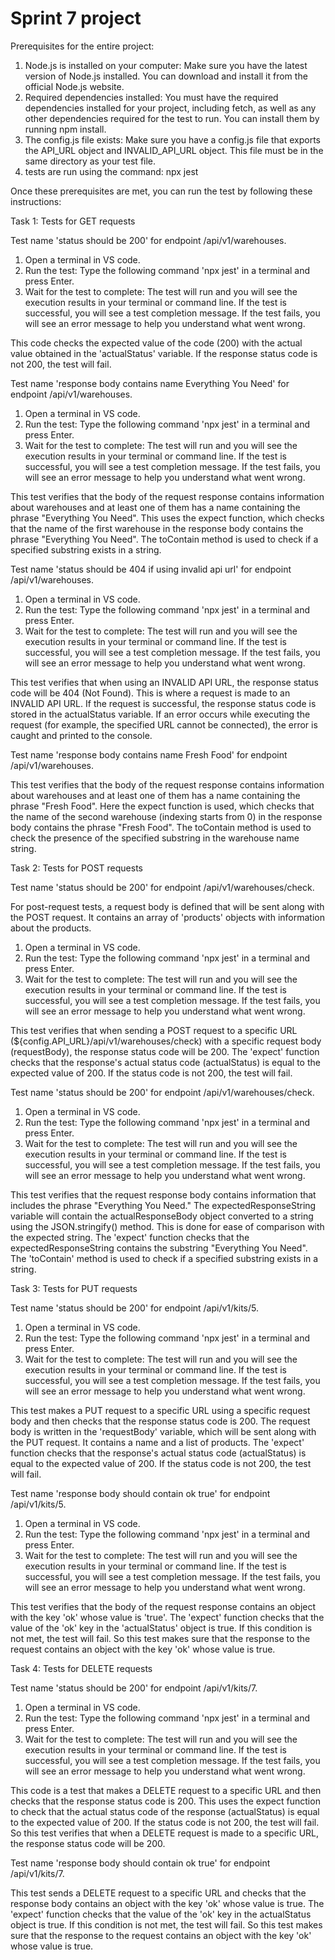 # Sprint 7 project

Prerequisites for the entire project:

1) Node.js is installed on your computer: Make sure you have the latest version of Node.js installed. You can download and install it from the official Node.js website.
2) Required dependencies installed: You must have the required dependencies installed for your project, including fetch, as well as any other dependencies required for the test to run. You can install them by running npm install.
3) The config.js file exists: Make sure you have a config.js file that exports the API_URL object and INVALID_API_URL object. This file must be in the same directory as your test file.
4) tests are run using the command: npx jest

Once these prerequisites are met, you can run the test by following these instructions:



Task 1: Tests for GET requests

Test name 'status should be 200' for endpoint /api/v1/warehouses.

1) Open a terminal in VS code.
2) Run the test: Type the following command 'npx jest' in a terminal and press Enter.
3) Wait for the test to complete: The test will run and you will see the execution results in your terminal or command line. If the test is successful, you will see a test completion message. If the test fails, you will see an error message to help you understand what went wrong.

This code checks the expected value of the code (200) with the actual value obtained in the 'actualStatus' variable. If the response status code is not 200, the test will fail.

Test name 'response body contains name Everything You Need' for endpoint /api/v1/warehouses.

1) Open a terminal in VS code.
2) Run the test: Type the following command 'npx jest' in a terminal and press Enter.
3) Wait for the test to complete: The test will run and you will see the execution results in your terminal or command line. If the test is successful, you will see a test completion message. If the test fails, you will see an error message to help you understand what went wrong.

This test verifies that the body of the request response contains information about warehouses and at least one of them has a name containing the phrase "Everything You Need".
This uses the expect function, which checks that the name of the first warehouse in the response body contains the phrase "Everything You Need". The toContain method is used to check if a specified substring exists in a string.

Test name 'status should be 404 if using invalid api url' for endpoint /api/v1/warehouses.

1) Open a terminal in VS code.
2) Run the test: Type the following command 'npx jest' in a terminal and press Enter.
3) Wait for the test to complete: The test will run and you will see the execution results in your terminal or command line. If the test is successful, you will see a test completion message. If the test fails, you will see an error message to help you understand what went wrong.

This test verifies that when using an INVALID API URL, the response status code will be 404 (Not Found).
This is where a request is made to an INVALID API URL. If the request is successful, the response status code is stored in the actualStatus variable. If an error occurs while executing the request (for example, the specified URL cannot be connected), the error is caught and printed to the console.

Test name 'response body contains name Fresh Food' for endpoint /api/v1/warehouses.

This test verifies that the body of the request response contains information about warehouses and at least one of them has a name containing the phrase "Fresh Food".
Here the expect function is used, which checks that the name of the second warehouse (indexing starts from 0) in the response body contains the phrase "Fresh Food". The toContain method is used to check the presence of the specified substring in the warehouse name string.



Task 2: Tests for POST requests

Test name 'status should be 200' for endpoint /api/v1/warehouses/check.

For post-request tests, a request body is defined that will be sent along with the POST request. It contains an array of 'products' objects with information about the products.

1) Open a terminal in VS code.
2) Run the test: Type the following command 'npx jest' in a terminal and press Enter.
3) Wait for the test to complete: The test will run and you will see the execution results in your terminal or command line. If the test is successful, you will see a test completion message. If the test fails, you will see an error message to help you understand what went wrong.

This test verifies that when sending a POST request to a specific URL (${config.API_URL}/api/v1/warehouses/check) with a specific request body (requestBody), the response status code will be 200.
The 'expect' function checks that the response's actual status code (actualStatus) is equal to the expected value of 200. If the status code is not 200, the test will fail.

Test name 'status should be 200' for endpoint /api/v1/warehouses/check.

1) Open a terminal in VS code.
2) Run the test: Type the following command 'npx jest' in a terminal and press Enter.
3) Wait for the test to complete: The test will run and you will see the execution results in your terminal or command line. If the test is successful, you will see a test completion message. If the test fails, you will see an error message to help you understand what went wrong.

This test verifies that the request response body contains information that includes the phrase "Everything You Need."
The expectedResponseString variable will contain the actualResponseBody object converted to a string using the JSON.stringify() method. This is done for ease of comparison with the expected string.
The 'expect' function checks that the expectedResponseString contains the substring "Everything You Need". The 'toContain' method is used to check if a specified substring exists in a string.



Task 3: Tests for PUT requests

Test name 'status should be 200' for endpoint /api/v1/kits/5.

1) Open a terminal in VS code.
2) Run the test: Type the following command 'npx jest' in a terminal and press Enter.
3) Wait for the test to complete: The test will run and you will see the execution results in your terminal or command line. If the test is successful, you will see a test completion message. If the test fails, you will see an error message to help you understand what went wrong.

This test makes a PUT request to a specific URL using a specific request body and then checks that the response status code is 200.
The request body is written in the 'requestBody' variable, which will be sent along with the PUT request. It contains a name and a list of products.
The 'expect' function checks that the response's actual status code (actualStatus) is equal to the expected value of 200. If the status code is not 200, the test will fail.

Test name 'response body should contain ok true' for endpoint /api/v1/kits/5.

1) Open a terminal in VS code.
2) Run the test: Type the following command 'npx jest' in a terminal and press Enter.
3) Wait for the test to complete: The test will run and you will see the execution results in your terminal or command line. If the test is successful, you will see a test completion message. If the test fails, you will see an error message to help you understand what went wrong.

This test verifies that the body of the request response contains an object with the key 'ok' whose value is 'true'.
The 'expect' function checks that the value of the 'ok' key in the 'actualStatus' object is true. If this condition is not met, the test will fail.
So this test makes sure that the response to the request contains an object with the key 'ok' whose value is true.



Task 4: Tests for DELETE requests

Test name 'status should be 200' for endpoint /api/v1/kits/7.

1) Open a terminal in VS code.
2) Run the test: Type the following command 'npx jest' in a terminal and press Enter.
3) Wait for the test to complete: The test will run and you will see the execution results in your terminal or command line. If the test is successful, you will see a test completion message. If the test fails, you will see an error message to help you understand what went wrong.

This code is a test that makes a DELETE request to a specific URL and then checks that the response status code is 200.
This uses the expect function to check that the actual status code of the response (actualStatus) is equal to the expected value of 200. If the status code is not 200, the test will fail.
So this test verifies that when a DELETE request is made to a specific URL, the response status code will be 200.

Test name 'response body should contain ok true' for endpoint /api/v1/kits/7.

This test sends a DELETE request to a specific URL and checks that the response body contains an object with the key 'ok' whose value is true.
The 'expect' function checks that the value of the 'ok' key in the actualStatus object is true. If this condition is not met, the test will fail.
So this test makes sure that the response to the request contains an object with the key 'ok' whose value is true.